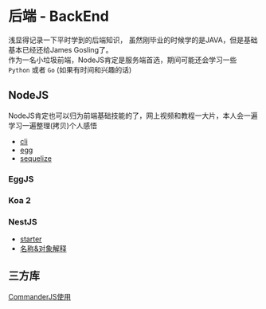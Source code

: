 # 后端 - BackEnd

浅显得记录一下平时学到的后端知识， 虽然刚毕业的时候学的是JAVA，但是基础基本已经还给James Gosling了。  
作为一名小垃圾前端，NodeJS肯定是服务端首选，期间可能还会学习一些 `Python` 或者 `Go` (如果有时间和兴趣的话)

## NodeJS

NodeJS肯定也可以归为前端基础技能的了，网上视频和教程一大片，本人会一遍学习一遍整理(拷贝)个人感悟

+ [cli](NodeJS/cli.md)
+ [egg](NodeJS/egg.md)
+ [sequelize](NodeJS/sequelize.md)

### EggJS

### Koa 2

### NestJS

+ [starter](NestJS/starter.md)
+ [名称&对象解释](NestJS/名称&对象解释.md)


## 三方库

[CommanderJS使用](CommanderJS/README.md)
